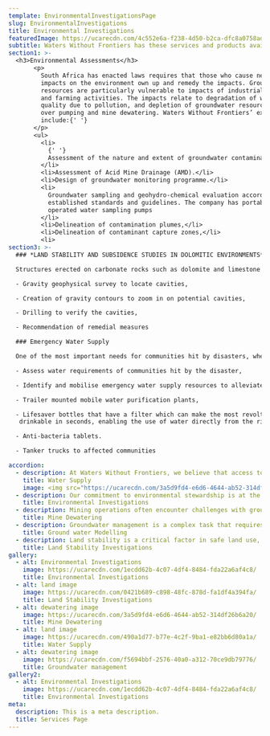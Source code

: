 ```yaml
---
template: EnvironmentalInvestigationsPage
slug: EnvironmentalInvestigations
title: Environmental Investigations
featuredImage: https://ucarecdn.com/4c552e6a-f238-4d50-b2ca-dfc8a0758ad9/
subtitle: Waters Without Frontiers has these services and products available
section1: >-
  <h3>Environmental Assessments</h3>
       <p>
         South Africa has enacted laws requires that those who cause negative
         impacts on the environment own up and remedy the impacts. Groundwater
         resources are particularly vulnerable to impacts of industrial, mining
         and farming activities. The impacts relate to degradation of water
         quality due to pollution, and depletion of groundwater resources due to
         over pumping and mine dewatering. Waters Without Frontiers’ expertise
         include:{' '}
       </p>
       <ul>
         <li>
           {' '}
           Assessment of the nature and extent of groundwater contamination.
         </li>
         <li>Assessment of Acid Mine Drainage (AMD).</li>
         <li>Design of groundwater monitoring programme.</li>
         <li>
           Groundwater sampling and geohydro-chemical evaluation according to
           established standards and guidelines. The company has portable battery
           operated water sampling pumps
         </li>
         <li>Delineation of contamination plumes,</li>
         <li>Delineation of contaminant capture zones,</li>
         <li>
section3: >-
  ### *LAND STABILITY AND SUBSIDENCE STUDIES IN DOLOMITIC ENVIRONMENTS*

  Structures erected on carbonate rocks such as dolomite and limestone are vulnerable to destruction due to land subsidence and sinkhole formation. Waters Without Frontiers has the expertise to conduct a risk assessment on the suitability of land for housing and infrastructural development. Associated activities include:

  -	Gravity geophysical survey to locate cavities,

  -	Creation of gravity contours to zoom in on potential cavities,

  -	Drilling to verify the cavities,

  -	Recommendation of remedial measures

  ### Emergency Water Supply

  One of the most important needs for communities hit by disasters, whether natural or man-made, is the provision of emergency safe and clean drinking water immediately after the disaster. Waters Without Frontiers has capacity to:  

  -	Assess water requirements of communities hit by the disaster,

  -	Identify and mobilise emergency water supply resources to alleviate human suffering. Such resources include:

  - Trailer mounted mobile water purification plants,

  -	Lifesaver bottles that have a filter which can make the most revolting water
   drinkable in seconds, enabling the use of water directly from the river.

  -	Anti-bacteria tablets.

  -	Tanker trucks to affected communities

accordion:
  - description: At Waters Without Frontiers, we believe that access to clean and safe water is a fundamental right. Our team works tirelessly to identify new water sources and improve existing supply systems. We employ cutting-edge technology and innovative strategies to ensure the water we provide meets the highest standards of safety and cleanliness.
    title: Water Supply
    image: <img src="https://ucarecdn.com/3a5d9fd4-e6d6-4644-ab52-314df26b6a20/" alt="Alt image"/>
  - description: Our commitment to environmental stewardship is at the heart of what we do. We conduct thorough investigations into the health of aquatic ecosystems, monitor changes in water quality, and study the effects of pollution. Our findings guide our efforts to mitigate environmental impact and promote sustainable practices.
    title: Environmental Investigations
  - description: Mining operations often encounter challenges with groundwater. At Waters Without Frontiers, we specialize in managing these challenges. Our team designs and implements effective dewatering systems to control groundwater, ensuring the safety and efficiency of mining activities.
    title: Mine Dewatering
  - description: Groundwater management is a complex task that requires precise prediction and monitoring. We use advanced mathematical models to simulate groundwater flow and distribution. These models help us understand aquifer systems, manage water resources effectively, and devise solutions for groundwater contamination problems.
    title: Ground water Modelling
  - description: Land stability is a critical factor in safe land use, especially in areas where water may pose a risk. Our team conducts comprehensive investigations into soil properties and geological hazards. The insights we gain from these investigations enable us to evaluate the risk of landslides and other hazards, ensuring the safety of communities and the environment.
    title: Land Stability Investigations
gallery:
  - alt: Environmental Investigations
    image: https://ucarecdn.com/1ecdd62b-4c07-4df4-8484-fda22a6af4c8/
    title: Environmental Investigations
  - alt: land image
    image: https://ucarecdn.com/0421b689-c898-48fc-878d-fa1df4a394fa/
    title: Land Stability Investigations
  - alt: dewatering image
    image: https://ucarecdn.com/3a5d9fd4-e6d6-4644-ab52-314df26b6a20/
    title: Mine Dewatering
  - alt: land image
    image: https://ucarecdn.com/490a1d77-b77e-4c2f-9ba1-e82bb6d80a1a/
    title: Water Supply
  - alt: dewatering image
    image: https://ucarecdn.com/f5694bbf-2576-40a0-a312-70ce9db79776/
    title: Groundwater management
gallery2:
  - alt: Environmental Investigations
    image: https://ucarecdn.com/1ecdd62b-4c07-4df4-8484-fda22a6af4c8/
    title: Environmental Investigations
meta:
  description: This is a meta description.
  title: Services Page
---
```

